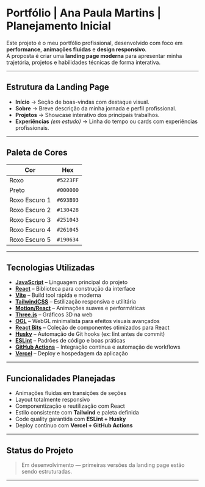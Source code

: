 # Portfólio | Ana Paula Martins | Planejamento Inicial 

Este projeto é o meu portfólio profissional, desenvolvido com foco em **performance**, **animações fluidas** e **design responsivo**.  
A proposta é criar uma **landing page moderna** para apresentar minha trajetória, projetos e habilidades técnicas de forma interativa.  

---

## Estrutura da Landing Page  

- **Início** → Seção de boas-vindas com destaque visual.  
- **Sobre** → Breve descrição da minha jornada e perfil profissional.  
- **Projetos** → Showcase interativo dos principais trabalhos.  
- **Experiências** *(em estudo)* → Linha do tempo ou cards com experiências profissionais.  

---

## Paleta de Cores  

| Cor       | Hex     |
|-----------|---------|
| Roxo      | `#5223FF` |
| Preto     | `#000000` |
| Roxo Escuro 1 | `#693B93` |
| Roxo Escuro 2 | `#130428` |
| Roxo Escuro 3 | `#251043` |
| Roxo Escuro 4 | `#261045` |
| Roxo Escuro 5 | `#190634` |

---

## Tecnologias Utilizadas  

- **[JavaScript](https://developer.mozilla.org/pt-BR/docs/Web/JavaScript)** – Linguagem principal do projeto  
- **[React](https://react.dev/)** – Biblioteca para construção da interface  
- **[Vite](https://vitejs.dev/)** – Build tool rápida e moderna  
- **[TailwindCSS](https://tailwindcss.com/)** – Estilização responsiva e utilitária  
- **[Motion/React](https://motion.dev/)** – Animações suaves e performáticas  
- **[Three.js](https://threejs.org/)** – Gráficos 3D na web  
- **[OGL](https://github.com/oframe/ogl)** – WebGL minimalista para efeitos visuais avançados  
- **[React Bits](https://reactbits.dev/)** – Coleção de componentes otimizados para React  
- **[Husky](https://typicode.github.io/husky/)** – Automação de Git hooks (ex: lint antes de commit)  
- **[ESLint](https://eslint.org/)** – Padrões de código e boas práticas  
- **[GitHub Actions](https://github.com/features/actions)** – Integração contínua e automação de workflows  
- **[Vercel](https://vercel.com/)** – Deploy e hospedagem da aplicação  

---

## Funcionalidades Planejadas  

-  Animações fluidas em transições de seções  
-  Layout totalmente responsivo  
-  Componentização e reutilização com React  
-  Estilo consistente com **Tailwind** e paleta definida  
-  Code quality garantida com **ESLint + Husky**  
-  Deploy contínuo com **Vercel + GitHub Actions**  

---

## Status do Projeto  

>  Em desenvolvimento — primeiras versões da landing page estão sendo estruturadas.  

---
 
